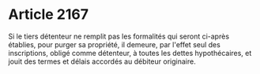 # Article 2167

Si le tiers détenteur ne remplit pas les formalités qui seront ci-après établies, pour purger sa propriété, il demeure, par l'effet seul des inscriptions, obligé comme détenteur, à toutes les dettes hypothécaires, et jouit des termes et délais accordés au débiteur originaire.
